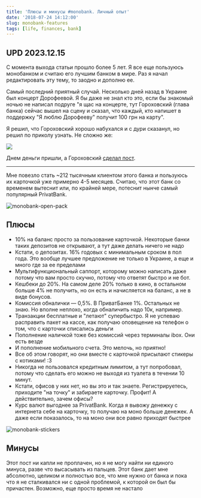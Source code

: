 ```yaml
---
title: 'Плюсы и минусы #monobank. Личный опыт'
date: '2018-07-24 14:12:00'
slug: monobank-features
tags: [life, finances, bank]
---
```


## UPD 2023.12.15

С момента выхода статьи прошло более 5 лет. Я все еще пользуюсь монобанком и считаю его лучшим банком в мире. Раз я начал редактировать эту тему, то заодно и дополню ее.

Самый последний приятный случай. Несколько дней назад в Украине был концерт Дорофеевой. Я бы даже не знал кто это, если бы знакомый ночью не написал подруге "я щас на концерте, тут Гороховский (глава банка) сейчас вышел на сцену и сказал, что каждый, кто напишет в поддержку "Я люблю Дорофееву" получит 100 грн на карту".

Я решил, что Гороховский хорошо набухался и с дури сказанул, но решил по приколу узнать. Не сложно же:

![](https://file.def.pm/oBfu56MS.jpg)

Днем деньги пришли, а Гороховский [сделал пост](https://t.me/OGoMono/1452).

<!--truncate-->

---

Мне повезло стать ~212 тысячным клиентом этого банка и пользуюсь их карточкой уже примерно 4-5 месяцев. Считаю, что этот банк со временем вытеснит или, по крайней мере, потеснит нынче самый популярный PrivatBank.

![monobank-open-pack](https://s3.amd-nick.me/2018/07/monobank-open-pack.jpg)

## Плюсы

- 10% на баланс просто за пользование карточкой. Некоторые банки таких депозитов не открывают, а тут даже делать ничего не надо
- Кстати, о депозитах. 16% годовых с минимальным сроком в пол года. Это вообще лучшее предложение не только в Украине, а еще и много где за ее пределами
- Мультифункциональный саппорт, которому можно написать даже потому что вам просто скучно, потому что ответят быстро и не бот.
- Кешбеки до 20%. На самом деле 20% только в кино, в остальном больше 4% не получить, но он есть и начисляется на баланс, а не в виде бонусов.
- Комиссия обналички — 0,5%. В ПриватБанке 1%. Остальных не знаю. Но вполне неплохо, когда обналичить надо 10к, например.
- Транзакции бесплатные и "летают" супербыстро. Я не успеваю расправить пакет на кассе, как получаю оповещение на телефон о том, что с карточки списались деньги
- Пополнение наличкой тоже без комиссий через терминалы ibox. Они есть везде
- И пополнение мобильного счета. Это мелочь, но приятно!
- Все об этом говорят, но они вместе с карточкой присылают стикеры с котиками! :3
- Никогда не пользовался кредитным лимитом, а тут попробовал, потому что сделать его можно не выходя из туалета в течении 10 минут.
- Кстати, офисов у них нет, но вы это и так знаете. Регистрируетесь, приходите "на точку" и забираете карточку. Профит! А действительно, зачем офисы?
- Курс валют выгоднее за PrivatBank. Когда я вывожу денежку с интернета себе на карточку, то получаю на моно больше денежек. А даже если показалось, то на моно они все равно приходят быстрее

![monobank-stickers](https://s3.amd-nick.me/2018/07/monobank-stickers.jpg)

## Минусы

Этот пост ни капли не проплачен, но я не могу найти ни единого минуса, разве что высасывать из пальцев. Этот банк дает мне абсолютно, целиком и полностью все, что мне нужно от банка и пока что я не сталкивался ни с одной проблемой, к которой он был бы причастен. Возможно, еще просто время не настало
